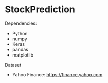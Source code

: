 # StockPrediction

Dependencies:
- Python
- numpy
- Keras
- pandas
- matplotlib

Dataset
- Yahoo Finance: https://finance.yahoo.com
